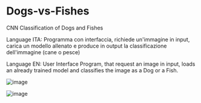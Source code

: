 # Dogs-vs-Fishes
CNN Classification of Dogs and Fishes

Language ITA: Programma con interfaccia, richiede un'immagine in input, 
              carica un modello allenato e produce in output 
              la classificazione dell'immagine (cane o pesce)

Language EN: User Interface Program, that request an image in input, 
              loads an already trained model and classifies the image as a Dog or a Fish.
 
 
![image](https://user-images.githubusercontent.com/96829843/147671287-a5a15f31-f3e2-4693-a4ac-dc41ba31f616.png)



![image](https://user-images.githubusercontent.com/96829843/147671440-6fc4b022-fdba-458e-9e79-742ee19e459e.png)
